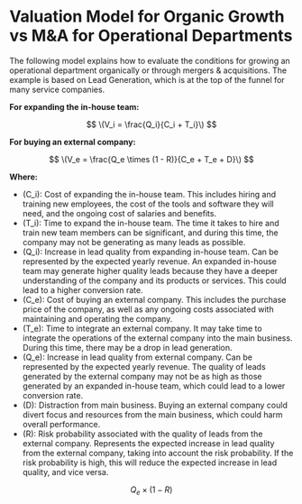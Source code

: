# Valuation Model for Organic Growth vs M&A for Operational Departments
The following model explains how to evaluate the conditions for growing an operational department organically or through mergers & acquisitions.
The example is based on Lead Generation, which is at the top of the funnel for many service companies. 

**For expanding the in-house team:**

$$
\(V_i = \frac{Q_i}{C_i + T_i}\)
$$

**For buying an external company:**

$$
\(V_e = \frac{Q_e \times (1 - R)}{C_e + T_e + D}\)
$$

**Where:**

- \(C_i\): Cost of expanding the in-house team. This includes hiring and training new employees, the cost of the tools and software they will need, and the ongoing cost of salaries and benefits. 
- \(T_i\): Time to expand the in-house team. The time it takes to hire and train new team members can be significant, and during this time, the company may not be generating as many leads as possible.
- \(Q_i\): Increase in lead quality from expanding in-house team. Can be represented by the expected yearly revenue. An expanded in-house team may generate higher quality leads because they have a deeper understanding of the company and its products or services. This could lead to a higher conversion rate.
- \(C_e\): Cost of buying an external company. This includes the purchase price of the company, as well as any ongoing costs associated with maintaining and operating the company.
- \(T_e\): Time to integrate an external company. It may take time to integrate the operations of the external company into the main business. During this time, there may be a drop in lead generation.
- \(Q_e\): Increase in lead quality from external company. Can be represented by the expected yearly revenue. The quality of leads generated by the external company may not be as high as those generated by an expanded in-house team, which could lead to a lower conversion rate.
- \(D\): Distraction from main business. Buying an external company could divert focus and resources from the main business, which could harm overall performance.
- \(R\): Risk probability associated with the quality of leads from the external company. Represents the expected increase in lead quality from the external company, taking into account the risk probability. If the risk probability is high, this will reduce the expected increase in lead quality, and vice versa.

$$ 
Q_e \times (1 - R)
$$


